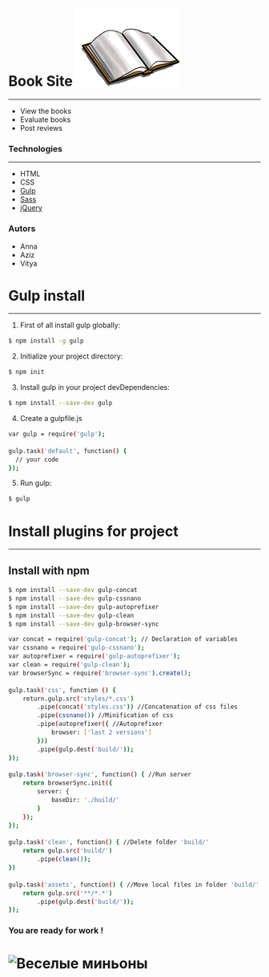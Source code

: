 # Book Site ![Книга](https://github.com/anyaVyacheslavovna/Images-/raw/master/1.gif) 
---

* View the books
* Evaluate books
* Post reviews


### Technologies 
---
* HTML
* CSS
* [Gulp](https://www.npmjs.com/package/gulp-download) 
* [Sass](http://sass-lang.com/)
* [jQuery](http://jquery.com/)

### Autors

- Anna
- Aziz
- Vitya

# Gulp install
--- 
1. First of all install gulp globally:
```sh
$ npm install -g gulp
```
2.  Initialize your project directory:
```sh
$ npm init
```
3. Install gulp in your project devDependencies:
```sh
$ npm install --save-dev gulp
```
4. Create a gulpfile.js 
```sh
var gulp = require('gulp');

gulp.task('default', function() {
  // your code
});
```
5. Run gulp:
```sh
$ gulp
```
# Install plugins for project
---
## Install with npm
```sh
$ npm install --save-dev gulp-concat
$ npm install --save-dev gulp-cssnano
$ npm install --save-dev gulp-autoprefixer
$ npm install --save-dev gulp-clean
$ npm install --save-dev gulp-browser-sync
```
```sh
var	concat = require('gulp-concat'); // Declaration of variables
var cssnano = require('gulp-cssnano');
var autoprefixer = require('gulp-autoprefixer');
var clean = require('gulp-clean');
var browserSync = require('browser-sync').create();

gulp.task('css', function () {
	return.gulp.src('styles/*.css')
		.pipe(concat('styles.css')) //Concatenation of css files
		.pipe(cssnano()) //Minification of css
		.pipe(autoprefixer({ //Autoprefixer
			browser: ['last 2 versions']
		}))
		.pipe(gulp.dest('build/'));
});

gulp.task('browser-sync', function() { //Run server
	return browserSync.init({
		server: {
			baseDir: './build/'
		}
	});
});

gulp.task('clean', function() { //Delete folder 'build/'
	return gulp.src('build/')
		.pipe(clean());
})

gulp.task('assets', function() { //Move local files in folder 'build/'
	return gulp.src('**/*.*')
		.pipe(gulp.dest('build/'));
});

```
### You are ready for work !
# ![Веселые миньоны](https://github.com/anyaVyacheslavovna/Images-/raw/master/minons1.gif) 